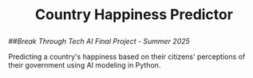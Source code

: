 # <p align="center"> Country Happiness Predictor
##_Break Through Tech AI Final Project - Summer 2025_

Predicting a country's happiness based on their citizens' perceptions of their government using AI modeling in Python.
